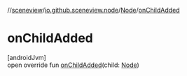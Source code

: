 //[sceneview](../../../index.md)/[io.github.sceneview.node](../index.md)/[Node](index.md)/[onChildAdded](on-child-added.md)

# onChildAdded

[androidJvm]\
open override fun [onChildAdded](on-child-added.md)(child: [Node](index.md))
